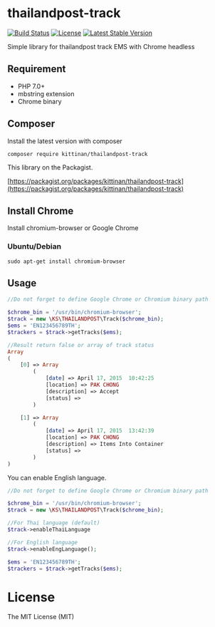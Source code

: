 thailandpost-track
========
[![Build Status](https://travis-ci.org/kittinan/thailandpost-track.svg?branch=master)](https://travis-ci.org/kittinan/thailandpost-track)
[![License](https://poser.pugx.org/kittinan/thailandpost-track/license)](https://packagist.org/packages/kittinan/thailandpost-track)
[![Latest Stable Version](https://poser.pugx.org/kittinan/thailandpost-track/v/stable)](https://packagist.org/packages/kittinan/thailandpost-track)

Simple library for thailandpost track EMS with Chrome headless

## Requirement
* PHP 7.0+
* mbstring extension
* Chrome binary

## Composer

Install the latest version with composer
```
composer require kittinan/thailandpost-track
```

This library on the Packagist.

[https://packagist.org/packages/kittinan/thailandpost-track](https://packagist.org/packages/kittinan/thailandpost-track)

## Install Chrome

Install chromium-browser or Google Chrome

### Ubuntu/Debian

```
sudo apt-get install chromium-browser
```

## Usage
```php
//Do not forget to define Google Chrome or Chromium binary path

$chrome_bin = '/usr/bin/chromium-browser';
$track = new \KS\THAILANDPOST\Track($chrome_bin);
$ems = 'EN123456789TH';
$trackers = $track->getTracks($ems);

//Result return false or array of track status
Array
(
    [0] => Array
        (
            [date] => April 17, 2015  10:42:25
            [location] => PAK CHONG
            [description] => Accept
            [status] => 
        )

    [1] => Array
        (
            [date] => April 17, 2015  13:42:39
            [location] => PAK CHONG
            [description] => Items Into Container
            [status] => 
        )
)

```

You can enable English language.
```php
//Do not forget to define Google Chrome or Chromium binary path

$chrome_bin = '/usr/bin/chromium-browser';
$track = new \KS\THAILANDPOST\Track($chrome_bin);

//For Thai language (default)
$track->enableThaiLanguage

//For English language
$track->enableEngLanguage();

$ems = 'EN123456789TH';
$trackers = $track->getTracks($ems);

```


License
=======
The MIT License (MIT)

